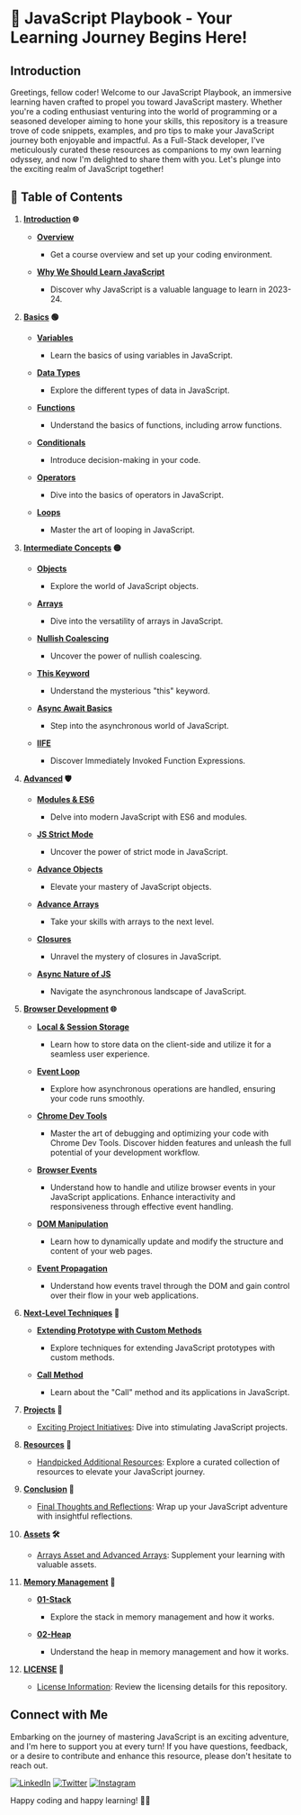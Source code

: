 # 🚀 JavaScript Playbook - Your Learning Journey Begins Here!

## Introduction

Greetings, fellow coder! Welcome to our JavaScript Playbook, an immersive learning haven crafted to propel you toward JavaScript mastery. Whether you're a coding enthusiast venturing into the world of programming or a seasoned developer aiming to hone your skills, this repository is a treasure trove of code snippets, examples, and pro tips to make your JavaScript journey both enjoyable and impactful. As a Full-Stack developer, I've meticulously curated these resources as companions to my own learning odyssey, and now I'm delighted to share them with you. Let's plunge into the exciting realm of JavaScript together!

## 📘 Table of Contents

1. **[Introduction](./01-Introduction%20📚/README.md) 🌐**

   - **[Overview](./01-Introduction%20📚/01-Overview.ipynb)**

     - Get a course overview and set up your coding environment.

   - **[Why We Should Learn JavaScript](./01-Introduction%20📚/02-Why-JavaScript.ipynb)**

     - Discover why JavaScript is a valuable language to learn in 2023-24.

2. **[Basics](./02-Basics%20🟢/README.md) 🟢**

   - **[Variables](./02-Basics%20🟢/01-Variables.ipynb)**

     - Learn the basics of using variables in JavaScript.

   - **[Data Types](./02-Basics%20🟢/02-Data-Types.ipynb)**

     - Explore the different types of data in JavaScript.

   - **[Functions](./02-Basics%20🟢/03-Functions.ipynb)**

     - Understand the basics of functions, including arrow functions.

   - **[Conditionals](./02-Basics%20🟢/04-Conditionals.ipynb)**

     - Introduce decision-making in your code.

   - **[Operators](./02-Basics%20🟢/04-Conditionals.ipynb)**

     - Dive into the basics of operators in JavaScript.

   - **[Loops](./02-Basics%20🟢/06-Loops.ipynb)**

     - Master the art of looping in JavaScript.

3. **[Intermediate Concepts](./03-Intermediate%20🟡/README.md) 🟡**

   - **[Objects](./03-Intermediate%20🟡/01-Objects.ipynb)**

     - Explore the world of JavaScript objects.

   - **[Arrays](./03-Intermediate%20🟡/02-Arrays.ipynb)**

     - Dive into the versatility of arrays in JavaScript.

   - **[Nullish Coalescing](./03-Intermediate%20🟡/03-Nullish-Coalescing.ipynb)**

     - Uncover the power of nullish coalescing.

   - **[This Keyword](./03-Intermediate%20🟡/04-This-Keyword.ipynb)**

     - Understand the mysterious "this" keyword.

   - **[Async Await Basics](./03-Intermediate%20🟡/05-Async-Await.ipynb)**

     - Step into the asynchronous world of JavaScript.

   - **[IIFE](./03-Intermediate%20🟡/06-IIFE.ipynb)**

     - Discover Immediately Invoked Function Expressions.

4. **[Advanced](./04-Advanced%20🛡️/README.md) 🛡️**

   - **[Modules & ES6](./04-Advanced%20🛡️/01-Modules-and-ES6.ipynb)**

     - Delve into modern JavaScript with ES6 and modules.

   - **[JS Strict Mode](./04-Advanced%20🛡️/02-Strict-Mode-and-Web-APIs.ipynb)**

     - Uncover the power of strict mode in JavaScript.

   - **[Advance Objects](./04-Advanced%20🛡️/03-Advanced-Objects.ipynb)**

     - Elevate your mastery of JavaScript objects.

   - **[Advance Arrays](./04-Advanced%20🛡️/04-Advanced-Arrays.ipynb)**

     - Take your skills with arrays to the next level.

   - **[Closures](./04-Advanced%20🛡️/05-Closures.ipynb)**

     - Unravel the mystery of closures in JavaScript.

   - **[Async Nature of JS](./04-Advanced%20🛡️/06-Javascript-Async-Nature.ipynb)**
     - Navigate the asynchronous landscape of JavaScript.

5. **[Browser Development](./05-Browser-Development%20🌐/README.md) 🌐**

   - **[Local & Session Storage](./05-Browser-Development%20🌐/01-Local-Storage-and-Session-Storage.ipynb)**

     - Learn how to store data on the client-side and utilize it for a seamless user experience.

   - **[Event Loop](./05-Browser-Development%20🌐/02-Event-Loop.ipynb)**

     - Explore how asynchronous operations are handled, ensuring your code runs smoothly.

   - **[Chrome Dev Tools](./05-Browser-Development%20🌐/03-Chrome-Dev-Tools.ipynb)**

     - Master the art of debugging and optimizing your code with Chrome Dev Tools. Discover hidden features and unleash the full potential of your development workflow.

   - **[Browser Events](./05-Browser-Development%20🌐/04-JS-Events.ipynb)**

     - Understand how to handle and utilize browser events in your JavaScript applications. Enhance interactivity and responsiveness through effective event handling.

   - **[DOM Manipulation](./05-Browser-Development%20🌐/05-DOM-Manipulation.ipynb)**

     - Learn how to dynamically update and modify the structure and content of your web pages.

   - **[Event Propagation](./05-Browser-Development%20🌐/06-EventPropagationGuide.ipynb)**
     - Understand how events travel through the DOM and gain control over their flow in your web applications.

6. **[Next-Level Techniques](./06-Next-Level-Techniques) 🚀**

   - **[Extending Prototype with Custom Methods](./06-Next-Level-Techniques%20🚀/Js-prototype-extension.ipynb)**

     - Explore techniques for extending JavaScript prototypes with custom methods.

   - **[Call Method](./06-Next-Level-Techniques%20🚀/Call-method.ipynb)**

     - Learn about the "Call" method and its applications in JavaScript.

7. **[Projects](./07-Projects) 🚧**

   - [Exciting Project Initiatives](./07-Projects%20🚧): Dive into stimulating JavaScript projects.

8. **[Resources](./08-Resources) 📎**

   - [Handpicked Additional Resources](./08-Resources/README.md): Explore a curated collection of resources to elevate your JavaScript journey.

9. **[Conclusion](./09-Conclusion) 🎯**

   - [Final Thoughts and Reflections](./09-Conclusion/README.md): Wrap up your JavaScript adventure with insightful reflections.

10. **[Assets](./Assets) 🛠️**

    - [Arrays Asset and Advanced Arrays](./Assets/Arrays): Supplement your learning with valuable assets.

11. **[Memory Management](./Memory-Management/JS-Playbook) 🧠**

    - **[01-Stack](./Memory%20Management%20🧠/)**

      - Explore the stack in memory management and how it works.

    - **[02-Heap](./Memory-Management/JS-Playbook/02-Heap.ipynb)**

      - Understand the heap in memory management and how it works.

12. **[LICENSE](./LICENSE) 📜**
    - [License Information](./LICENSE): Review the licensing details for this repository.

## Connect with Me

Embarking on the journey of mastering JavaScript is an exciting adventure, and I'm here to support you at every turn! If you have questions, feedback, or a desire to contribute and enhance this resource, please don't hesitate to reach out.

[![LinkedIn](https://img.shields.io/badge/LinkedIn-Connect-blue?style=flat-square&logo=linkedin)](https://www.linkedin.com/in/zeeshanmukhtar1/)
[![Twitter](https://img.shields.io/badge/Twitter-Follow-blue?style=flat-square&logo=twitter)](https://twitter.com/ZeshanMukhtar01)
[![Instagram](https://img.shields.io/badge/Instagram-Follow-blue?style=flat-square&logo=instagram)](https://www.instagram.com/zeshanmukhtar01/)

Happy coding and happy learning! 🚀✨
